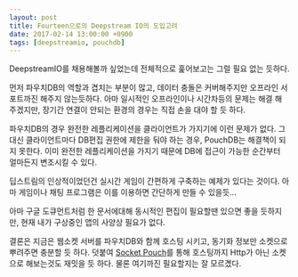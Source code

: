 ```yaml
---
layout: post
title: Fourteen으로의 Deepstream IO의 도입고려
date: 2017-02-14 13:00:00 +0900
tags: [deepstreamio, pouchdb]
---
```


DeepstreamIO를 채용해볼까 싶었는데 전체적으로 훑어보고는 그럴 필요 없는 듯하다.

먼저 파우치DB의 역할과 겹치는 부분이 많고, 데이터 충돌은 커버해주지만 오프라인 서포트까진 해주지 않는듯하다.
아마 일시적인 오프라인이나 시간차등의 문제는 해결 해 주겠지만, 장기간 연결이 안되는 환경의 경우는 직접 손을 대야 할 듯 하다.

파우치DB의 경우 완전한 레플리케이션을 클라이언트가 가지기에 이런 문제가 없다. 그 대신 클라이언트마다 DB편집 권한에 제한을 둬야 하는 경우, PouchDB는 해결책이 되지 못한다. 이미 완전한 레플리케이션을 가지기 때문에 DB에 접근이 가능한 순간부터 얼마든지 변조시킬 수 있다.

딥스트림의 인상적이었던건 실시간 게임이 간편하게 구축하는 예제가 있다는 것이다.
아마 게임이나 채팅 프로그램은 이를 이용하면 간단하게 만들 수 있을듯...

아마 구글 도큐먼트처럼 한 문서에대해 동시적인 편집이 필요할땐 있으면 좋을 듯하지만, 현재 내가 구상중인 앱의 사양상 필요가 없다.

결론은 지금은 웹소켓 서버를 파우치DB와 함께 호스팅 시키고, 동기화 정보만 소켓으로 뿌려주면 충분할 듯 하다.
덧붙여 [Socket Pouch](https://github.com/nolanlawson/socket-pouch)를 통해 호스팅까지 Http가 아닌 소켓으로 해보는것도 재밋을 듯 하다. 물론 여기까진 필요할지는 잘 모르곘다.
